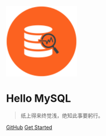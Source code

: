 <!-- _coverpage.md -->

<img src="_media/data-analysis_icon-icons.com_52842.png" alt="logo" style="zoom:150%;" />

# **Hello  MySQL**

> 纸上得来终觉浅，绝知此事要躬行。

[GitHub](https://github.com/ixfosa)
[Get Started](notes/MySQL)
